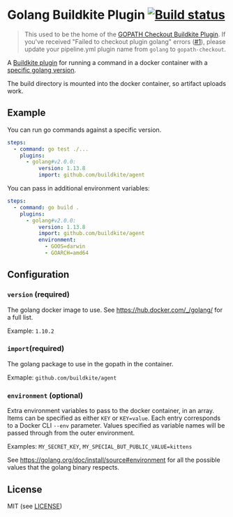 # Golang Buildkite Plugin [![Build status](https://badge.buildkite.com/8fa7684d1bcd18918211e89ea2124295106f886c1383c64657.svg?branch=master)](https://buildkite.com/buildkite/plugins-golang)

> This used to be the home of the [GOPATH Checkout Buildkite Plugin](https://github.com/buildkite-plugins/gopath-checkout-buildkite-plugin). If you've received "Failed to checkout plugin golang" errors ([#1](https://github.com/buildkite-plugins/golang-buildkite-plugin/issues/1)), please update your pipeline.yml plugin name from `golang` to `gopath-checkout`.

A [Buildkite plugin](https://buildkite.com/docs/agent/v3/plugins) for running a command in a docker container with a [specific golang version](https://hub.docker.com/_/golang/).

The build directory is mounted into the docker container, so artifact uploads work.

## Example

You can run go commands against a specific version.

```yml
steps:
  - command: go test ./...
    plugins:
      - golang#v2.0.0:
          version: 1.13.8
          import: github.com/buildkite/agent
```

You can pass in additional environment variables:

```yml
steps:
  - command: go build .
    plugins:
      - golang#v2.0.0:
          version: 1.13.8
          import: github.com/buildkite/agent
          environment:
            - GOOS=darwin
            - GOARCH=amd64
```

## Configuration

### `version` (required)

The golang docker image to use. See https://hub.docker.com/_/golang/ for a full list.

Example: `1.10.2`

### `import`(required)

The golang package to use in the gopath in the container.

Exmaple: `github.com/buildkite/agent`

### `environment` (optional)

Extra environment variables to pass to the docker container, in an array. Items can be specified as either `KEY` or `KEY=value`. Each entry corresponds to a Docker CLI `--env` parameter. Values specified as variable names will be passed through from the outer environment.

Examples: `MY_SECRET_KEY`, `MY_SPECIAL_BUT_PUBLIC_VALUE=kittens`

See https://golang.org/doc/install/source#environment for all the possible values that the golang binary respects.

## License

MIT (see [LICENSE](LICENSE))
